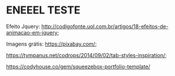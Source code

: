 # ENEEEL TESTE

Efeito Jquery: http://codigofonte.uol.com.br/artigos/18-efeitos-de-animacao-em-jquery;

Imagens grátis: https://pixabay.com/;

https://tympanus.net/codrops/2014/09/02/tab-styles-inspiration/;

https://codyhouse.co/gem/squeezebox-portfolio-template/
